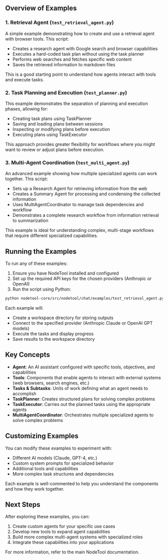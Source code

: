 ## Overview of Examples

### 1. Retrieval Agent (`test_retrieval_agent.py`)

A simple example demonstrating how to create and use a retrieval agent with browser tools. This script:

- Creates a research agent with Google search and browser capabilities
- Executes a hard-coded task plan without using the task planner
- Performs web searches and fetches specific web content
- Saves the retrieved information to markdown files

This is a good starting point to understand how agents interact with tools and execute tasks.

### 2. Task Planning and Execution (`test_planner.py`)

This example demonstrates the separation of planning and execution phases, allowing for:

- Creating task plans using TaskPlanner
- Saving and loading plans between sessions
- Inspecting or modifying plans before execution
- Executing plans using TaskExecutor

This approach provides greater flexibility for workflows where you might want to review or adjust plans before execution.

### 3. Multi-Agent Coordination (`test_multi_agent.py`)

An advanced example showing how multiple specialized agents can work together. This script:

- Sets up a Research Agent for retrieving information from the web
- Creates a Summary Agent for processing and condensing the collected information
- Uses MultiAgentCoordinator to manage task dependencies and workflow
- Demonstrates a complete research workflow from information retrieval to summarization

This example is ideal for understanding complex, multi-stage workflows that require different specialized capabilities.

## Running the Examples

To run any of these examples:

1. Ensure you have NodeTool installed and configured
2. Set up the required API keys for the chosen providers (Anthropic or OpenAI)
3. Run the script using Python:

```bash
python nodetool-core/src/nodetool/chat/examples/test_retrieval_agent.py
```

Each example will:

- Create a workspace directory for storing outputs
- Connect to the specified provider (Anthropic Claude or OpenAI GPT models)
- Execute the tasks and display progress
- Save results to the workspace directory

## Key Concepts

- **Agent**: An AI assistant configured with specific tools, objectives, and capabilities
- **Tools**: Components that enable agents to interact with external systems (web browsers, search engines, etc.)
- **Tasks & Subtasks**: Units of work defining what an agent needs to accomplish
- **TaskPlanner**: Creates structured plans for solving complex problems
- **TaskExecutor**: Carries out the planned tasks using the appropriate agents
- **MultiAgentCoordinator**: Orchestrates multiple specialized agents to solve complex problems

## Customizing Examples

You can modify these examples to experiment with:

- Different AI models (Claude, GPT-4, etc.)
- Custom system prompts for specialized behavior
- Additional tools and capabilities
- More complex task structures and dependencies

Each example is well-commented to help you understand the components and how they work together.

## Next Steps

After exploring these examples, you can:

1. Create custom agents for your specific use cases
2. Develop new tools to expand agent capabilities
3. Build more complex multi-agent systems with specialized roles
4. Integrate these capabilities into your applications

For more information, refer to the main NodeTool documentation.
